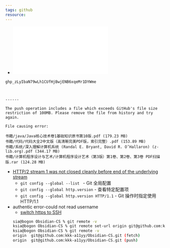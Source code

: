 ```yaml
---
tags: github 
resource: 
---
```

- ![](lecture-note/github-recovery-codes.txt)

```
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



------

The push operation includes a file which exceeds GitHub's file size restriction of 100MB. Please remove the file from history and try again.

File causing error:

书籍/java/Java核心技术卷1基础知识原书第10版.pdf (179.23 MB)
书籍/代码/代码大全2中文版（高清晰完美PDF版，索引完整）.pdf (153.89 MB)
书籍/系统/深入理解计算机系统 (Randal E. Bryant, David R. O’Hallaron) (z-lib.org).pdf (344.17 MB)
书籍/计算机程序设计与艺术/计算机程序设计艺术（第3版）第1卷、第2卷、第3卷 PDF扫描版.rar (124.28 MB)
```

- [HTTP/2 stream 1 was not closed cleanly before end of the underlying stream](https://forum.manjaro.org/t/http-2-stream-1-was-not-closed-cleanly-before-end-of-the-underlying-stream/96725)
	- `git config --global --list `   -  Git 全局配置
	- `git config --global http.version`   - 查看特定配置项
	- `git config --global http.version HTTP/1.1`    - Git 操作时指定使用 HTTP/1.1
- authentic error-could not read username
	- [switch https to SSH](https://docs.github.com/en/get-started/getting-started-with-git/managing-remote-repositories#switching-remote-urls-from-https-to-ssh)
	``` bash
	sia@bogon Obsidian-CS % git remote -v
	ksia@bogon Obsidian-CS % git remote set-url origin git@github.com:kkk-a11yy/Obsidian-CS.git
	ksia@bogon Obsidian-CS % git remote -v
	origin	git@github.com:kkk-a11yy/Obsidian-CS.git (fetch)
	origin	git@github.com:kkk-a11yy/Obsidian-CS.git (push)
	```